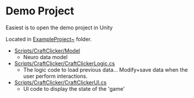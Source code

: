 # Demo Project

Easiest is to open the demo project in Unity

Located in [ExampleProject~](../ExampleProject~/) folder.

 - [Scripts/CraftClicker/Model](../ExampleProject~/Assets/Scripts/CraftClicker/Model/)
   * Neuro data model
- [Scripts/CraftClicker/CraftClickerLogic.cs](../ExampleProject~/Assets/Scripts/CraftClicker/CraftClickerLogic.cs)
  * The logic code to load previous data... Modify+save data when the user perform interactions.
- [Scripts/CraftClicker/CraftClickerUI.cs](../ExampleProject~/Assets/Scripts/CraftClicker/CraftClickerUI.cs)
  * UI code to display the state of the 'game'